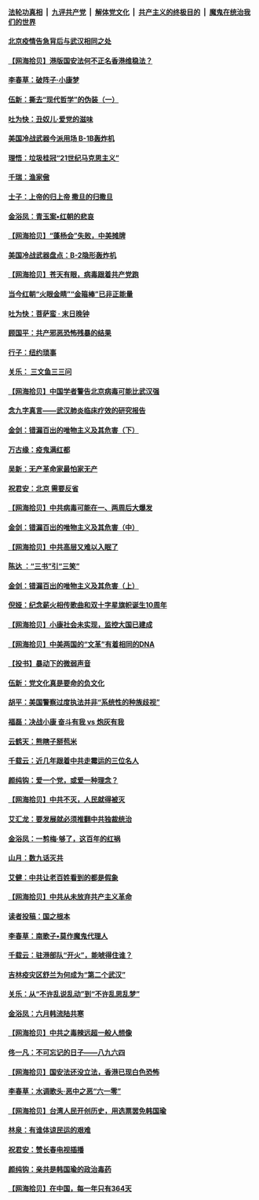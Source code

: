 ####  [法轮功真相](../../../../basic/blob/master/README.md?t=06230902) &nbsp;|&nbsp; [九评共产党](../../../../9ping.md/blob/master/README.md?t=06230902) &nbsp;|&nbsp; [解体党文化](../../../../jtdwh.md/blob/master/README.md?t=06230902)  &nbsp;|&nbsp; [共产主义的终极目的](../../../../gczydzjmd.md/blob/master/README.md?t=06230902) &nbsp;|&nbsp; [魔鬼在统治我们的世界](../../../../mgztzwmdsj.md/blob/master/README.md?t=06230902) 

#### [北京疫情告急背后与武汉相同之处](../pages/nsc993/n12201610.md?t=06230902) 

#### [【网海拾贝】港版国安法何不正名香港维稳法？](../pages/nsc993/n12203675.md?t=06230902) 

#### [李春草：破阵子·小康梦](../pages/nsc993/n12202996.md?t=06230902) 

#### [伍新：撕去“现代哲学”的伪装（一）](../pages/nsc993/n12202666.md?t=06230902) 

#### [吐为快：丑奴儿·爱党的滋味](../pages/nsc993/n12202630.md?t=06230902) 

#### [美国冷战武器今派用场 B-1B轰炸机](../pages/nsc993/n12202368.md?t=06230902) 

#### [理悟：垃圾桂冠“21世纪马克思主义”](../pages/nsc993/n12201220.md?t=06230902) 

#### [千瑞：渔家傲](../pages/nsc993/n12201174.md?t=06230902) 

#### [士子：上帝的归上帝 撒旦的归撒旦](../pages/nsc993/n12199902.md?t=06230902) 

#### [金浴凤：青玉案•红朝的悲哀](../pages/nsc993/n12199650.md?t=06230902) 

#### [【网海拾贝】“蓬杨会”失败，中美摊牌](../pages/nsc993/n12199598.md?t=06230902) 

#### [美国冷战武器盘点：B-2隐形轰炸机](../pages/nsc993/n12199226.md?t=06230902) 

#### [【网海拾贝】苍天有眼，病毒跟着共产党跑](../pages/nsc993/n12197648.md?t=06230902) 

#### [当今红朝“火眼金睛”“金箍棒”已非正能量](../pages/nsc993/n12196834.md?t=06230902) 

#### [吐为快：菩萨蛮 · 末日晚钟](../pages/nsc993/n12196689.md?t=06230902) 

#### [顾国平：共产邪恶恐怖残暴的结果](../pages/nsc993/n12195238.md?t=06230902) 

#### [行子：纽约琐事](../pages/nsc993/n12194752.md?t=06230902) 

#### [关乐： 三文鱼三三问](../pages/nsc993/n12194626.md?t=06230902) 

#### [【网海拾贝】中国学者警告北京病毒可能比武汉强](../pages/nsc993/n12193964.md?t=06230902) 

#### [念九字真言——武汉肺炎临床疗效的研究报告](../pages/nsc993/n12190804.md?t=06230902) 

#### [金剑：错漏百出的唯物主义及其危害（下）](../pages/nsc993/n12191909.md?t=06230902) 

#### [万古缘：疫鬼满红都](../pages/nsc993/n12191847.md?t=06230902) 

#### [吴新：无产革命家最怕家无产](../pages/nsc993/n12191806.md?t=06230902) 

#### [祝君安：北京 需要反省](../pages/nsc993/n12191766.md?t=06230902) 

#### [【网海拾贝】中共病毒可能在一、两周后大爆发](../pages/nsc993/n12190517.md?t=06230902) 

#### [金剑：错漏百出的唯物主义及其危害（中）](../pages/nsc993/n12188778.md?t=06230902) 

#### [【网海拾贝】中共高层又难以入眠了](../pages/nsc993/n12188425.md?t=06230902) 

#### [陈达 ：“三书”引“三笑”](../pages/nsc993/n12187929.md?t=06230902) 

#### [金剑：错漏百出的唯物主义及其危害（上）](../pages/nsc993/n12186502.md?t=06230902) 

#### [倪娅：纪念薪火相传歌曲和双十字星旗帜诞生10周年](../pages/nsc993/n12186439.md?t=06230902) 

#### [【网海拾贝】小康社会未实现，监控大国已建成](../pages/nsc993/n12185468.md?t=06230902) 

#### [【网海拾贝】中美两国的“文革”有着相同的DNA](../pages/nsc993/n12184487.md?t=06230902) 

#### [【投书】暴动下的微弱声音](../pages/nsc993/n12183493.md?t=06230902) 

#### [伍新：党文化真是要命的负文化](../pages/nsc993/n12182742.md?t=06230902) 

#### [胡平：美国警察过度执法并非“系统性的种族歧视”](../pages/nsc993/n12182713.md?t=06230902) 

#### [福磊：决战小康 奋斗有我 vs 炮灰有我](../pages/nsc993/n12182693.md?t=06230902) 

#### [云鹤天：熊瞎子掰苞米](../pages/nsc993/n12182680.md?t=06230902) 

#### [千载云：近几年跟着中共走霉运的三位名人](../pages/nsc993/n12182649.md?t=06230902) 

#### [颜纯钩：爱一个党，或爱一种理念？](../pages/nsc993/n12182640.md?t=06230902) 

#### [【网海拾贝】中共不灭，人民就得被灭](../pages/nsc993/n12180698.md?t=06230902) 

#### [艾汇龙：要发展就必须推翻中共独裁统治](../pages/nsc993/n12180647.md?t=06230902) 

#### [金浴凤：一剪梅·够了，这百年的红祸](../pages/nsc993/n12180002.md?t=06230902) 

#### [山月：数九话灭共](../pages/nsc993/n12179940.md?t=06230902) 

#### [艾健：中共让老百姓看到的都是假象](../pages/nsc993/n12179778.md?t=06230902) 

#### [【网海拾贝】中共从未放弃共产主义革命](../pages/nsc993/n12176687.md?t=06230902) 

#### [读者投稿：国之根本](../pages/nsc993/n12176662.md?t=06230902) 

#### [李春草：南歌子•莫作魔鬼代理人](../pages/nsc993/n12176610.md?t=06230902) 

#### [千载云：驻港部队“开火”，能唬得住谁？](../pages/nsc993/n12176028.md?t=06230902) 

#### [吉林疫灾区舒兰为何成为“第二个武汉”](../pages/nsc993/n12172816.md?t=06230902) 

#### [关乐：从“不许乱说乱动”到“不许乱思乱梦”](../pages/nsc993/n12174760.md?t=06230902) 

#### [金浴凤：六月韩流陆共寒](../pages/nsc993/n12174739.md?t=06230902) 

#### [【网海拾贝】中共之毒辣远超一般人想像](../pages/nsc993/n12174574.md?t=06230902) 

#### [佟一凡：不可忘记的日子——八九六四](../pages/nsc993/n12174371.md?t=06230902) 

#### [【网海拾贝】国安法还没立法，香港已现白色恐怖](../pages/nsc993/n12172467.md?t=06230902) 

#### [李春草：水调歌头·恶中之恶“六一零”](../pages/nsc993/n12171662.md?t=06230902) 

#### [【网海拾贝】台湾人民开创历史，用选票罢免韩国瑜](../pages/nsc993/n12169412.md?t=06230902) 

#### [林泉：有谁体谅民运的艰难](../pages/nsc993/n12169204.md?t=06230902) 

#### [祝君安：赞长春电视插播](../pages/nsc993/n12168998.md?t=06230902) 

#### [颜纯钩：亲共是韩国瑜的政治毒药](../pages/nsc993/n12168959.md?t=06230902) 

#### [【网海拾贝】在中国，每一年只有364天](../pages/nsc993/n12167508.md?t=06230902) 

